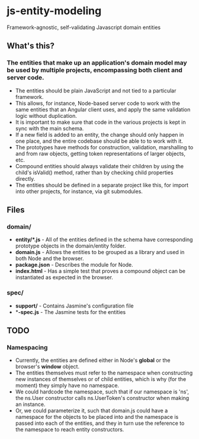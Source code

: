 # js-entity-modeling
Framework-agnostic, self-validating Javascript domain entities

## What's this?
### The entities that make up an application's domain model may be used by multiple projects, encompassing both client and server code.
* The entities should be plain JavaScript and not tied to a particular framework.
* This allows, for instance, Node-based server code to work with the same entities that an Angular client uses, and apply the same validation logic without duplication.
* It is important to make sure that code in the various projects is kept in sync with the main schema. 
* If a new field is added to an entity, the change should only happen in one place, and the entire codebase should be able to to work with it.
* The prototypes have methods for construction, validation, marshalling to and from raw objects, getting token representations of larger objects, etc.
* Compound entities should always validate their children by using the child's isValid() method, rather than by checking child properties directly.
* The entities should be defined in a separate project like this, for import into other projects, for instance, via git submodules.

## Files
### domain/
* **entity/*.js** - All of the entities defined in the schema have corresponding prototype objects in the domain/entity folder.
* **domain.js** - Allows the entities to be grouped as a library and used in both Node and the browser.
* **package.json** - Describes the module for Node.
* **index.html** - Has a simple test that proves a compound object can be instantiated as expected in the browser. 

### spec/
* **support/** - Contains Jasmine's configuration file
* ***-spec.js** - The Jasmine tests for the entities

## TODO
### Namespacing
* Currently, the entities are defined either in Node's **global** or the browser's **window** object. 
* The entities themselves must refer to the namespace when constructing new instances of themselves or of child entities, which is why (for the moment) they simply have no namespace.
* We could hardcode the namespace, such that if our namespace is 'ns', the ns.User constructor calls ns.UserToken's constructor when making an instance.
* Or, we could parameterize it, such that domain.js could have a namespace for the objects to be placed into and the namespace is passed into each of the entities, and they in turn use the reference to the namespace to reach entity constructors.
